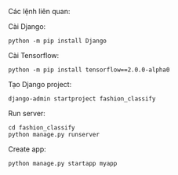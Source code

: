 Các lệnh liên quan:

Cài Django:
```
python -m pip install Django
```

Cài Tensorflow:
```
python -m pip install tensorflow==2.0.0-alpha0
```

Tạo Django project:
```
django-admin startproject fashion_classify
```

Run server:
```
cd fashion_classify
python manage.py runserver
```

Create app:
```
python manage.py startapp myapp
```
